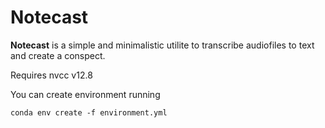 # Notecast

**Notecast** is a simple and minimalistic utilite to transcribe audiofiles to text and create a conspect.

Requires nvcc v12.8

You can create environment running
```
conda env create -f environment.yml
```